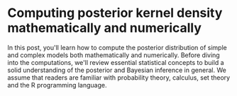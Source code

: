 # **Computing posterior kernel density mathematically and numerically**

In this post, you'll learn how to compute the posterior distribution of simple and complex models
both mathematically and numerically. Before diving into the
computations, we'll review essential statistical concepts to build a
solid understanding of the posterior and Bayesian inference in general.
We assume that readers are familiar with probability theory, calculus, set theory and the
R programming language.
